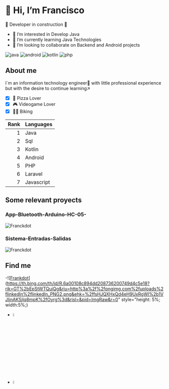 # 👋 Hi, I’m Francisco

:construction: Developer in construction :construction:
- 👀 I’m interested in Develop Java
- 🌱 I’m currently learning Java Technologies
- 💞️ I’m looking to collaborate on Backend and Android projects

![java](https://img.shields.io/badge/Java-007396?style=for-the-badge&logo=java&logoColor=white)
![android](https://img.shields.io/badge/Android-3DDC84?style=for-the-badge&logo=android&logoColor=white)
![kotlin](https://img.shields.io/badge/Kotlin-0095D5?style=for-the-badge&logo=kotlin&logoColor=white)
![php](https://img.shields.io/badge/PHP-007396?style=for-the-badge&logo=php&logoColor=white)


<!---
Franck-dot/Franck-dot is a ✨ special ✨ repository because its `README.md` (this file) appears on your GitHub profile.
You can click the Preview link to take a look at your changes.
--->
## About me

I´m an information technology engineer🧔 with little professional experience but with the desire to continue learning↗️

- [X] 🍕 Pizza Lover
- [X] 🎮 Videogame Lover
- [X] :biking_man: Biking

| Rank | Languages |
|-----:|-----------|
|     1| Java      |
|     2| Sql       |
|     3| Kotlin    |
|     4| Android   |
|     5| PHP       |
|     6| Laravel   |
|     7| Javascript|

## Some relevant proyects

### App-Bluetooth-Arduino-HC-05-

![[Franckdot](https://github.com/Franckdot/App-Bluetooth-Arduino-HC-05-)](https://img.freepik.com/vector-premium/pagina-aplicacion-movil-pollo-ganado-plantilla-pantalla-integrada-personajes-que-atienden-gallinas-granja-alimentacion-recoger-huevos_87771-26920.jpg)

### Sistema-Entradas-Salidas

![[Franckdot](https://github.com/Franckdot/Sistema-Entradas-Salidas)](https://th.bing.com/th/id/OIP.RFJu3zLebtfb7SY_lKA2cAHaD8?rs=1&pid=ImgDetMain)

## Find me

-![[Frankdot](https://www.linkedin.com/in/francisco-javier-carmona-olvera-2ba02b1b4/)](https://th.bing.com/th/id/R.6a00108c894dd208736200749d4c5e18?rik=GT%2bEpStWTQuiQg&riu=http%3a%2f%2fpngimg.com%2fuploads%2flinkedIn%2flinkedIn_PNG2.png&ehk=%2ffsHJQXHxQd4eH9UxRgWl%2b1VJIjnAKSjlq8mpK%2fOyrg%3d&risl=&pid=ImgRaw&r=0"  style="height: 5%; width:5%;)

- <a href="https://www.linkedin.com/in/francisco-javier-carmona-olvera-2ba02b1b4/"><img src="https://th.bing.com/th/id/R.6a00108c894dd208736200749d4c5e18?rik=GT%2bEpStWTQuiQg&riu=http%3a%2f%2fpngimg.com%2fuploads%2flinkedIn%2flinkedIn_PNG2.png&ehk=%2ffsHJQXHxQd4eH9UxRgWl%2b1VJIjnAKSjlq8mpK%2fOyrg%3d&risl=&pid=ImgRaw&r=0"  style="height: 5%; width:5%;"></a>

- <a href="https://github.com/Franckdot"><img src="https://pngimg.com/uploads/github/github_PNG78.png"  style="height: 5%; width:5%;"></a>

